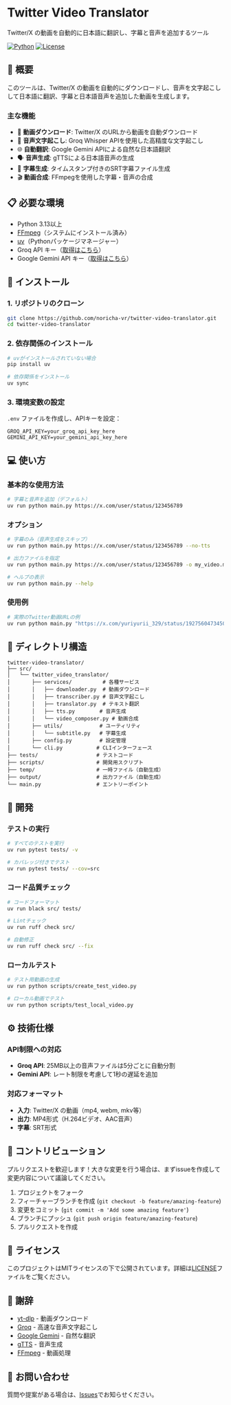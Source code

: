 # Twitter Video Translator

Twitter/X の動画を自動的に日本語に翻訳し、字幕と音声を追加するツール

[![Python](https://img.shields.io/badge/Python-3.13%2B-blue)](https://www.python.org/)
[![License](https://img.shields.io/badge/License-MIT-green.svg)](LICENSE)

## 🎥 概要

このツールは、Twitter/X の動画を自動的にダウンロードし、音声を文字起こしして日本語に翻訳、字幕と日本語音声を追加した動画を生成します。

### 主な機能

- 🔽 **動画ダウンロード**: Twitter/X のURLから動画を自動ダウンロード
- 🎤 **音声文字起こし**: Groq Whisper APIを使用した高精度な文字起こし
- 🌐 **自動翻訳**: Google Gemini APIによる自然な日本語翻訳
- 🗣️ **音声生成**: gTTSによる日本語音声の生成
- 📝 **字幕生成**: タイムスタンプ付きのSRT字幕ファイル生成
- 🎬 **動画合成**: FFmpegを使用した字幕・音声の合成

## 📋 必要な環境

- Python 3.13以上
- [FFmpeg](https://ffmpeg.org/)（システムにインストール済み）
- [uv](https://github.com/astral-sh/uv)（Pythonパッケージマネージャー）
- Groq API キー（[取得はこちら](https://console.groq.com/)）
- Google Gemini API キー（[取得はこちら](https://makersuite.google.com/app/apikey)）

## 🚀 インストール

### 1. リポジトリのクローン

```bash
git clone https://github.com/noricha-vr/twitter-video-translator.git
cd twitter-video-translator
```

### 2. 依存関係のインストール

```bash
# uvがインストールされていない場合
pip install uv

# 依存関係をインストール
uv sync
```

### 3. 環境変数の設定

`.env` ファイルを作成し、APIキーを設定：

```env
GROQ_API_KEY=your_groq_api_key_here
GEMINI_API_KEY=your_gemini_api_key_here
```

## 💻 使い方

### 基本的な使用方法

```bash
# 字幕と音声を追加（デフォルト）
uv run python main.py https://x.com/user/status/123456789
```

### オプション

```bash
# 字幕のみ（音声生成をスキップ）
uv run python main.py https://x.com/user/status/123456789 --no-tts

# 出力ファイルを指定
uv run python main.py https://x.com/user/status/123456789 -o my_video.mp4

# ヘルプの表示
uv run python main.py --help
```

### 使用例

```bash
# 実際のTwitter動画URLの例
uv run python main.py "https://x.com/yuriyurii_329/status/1927560473450561910"
```

## 📁 ディレクトリ構造

```
twitter-video-translator/
├── src/
│   └── twitter_video_translator/
│       ├── services/          # 各種サービス
│       │   ├── downloader.py  # 動画ダウンロード
│       │   ├── transcriber.py # 音声文字起こし
│       │   ├── translator.py  # テキスト翻訳
│       │   ├── tts.py        # 音声生成
│       │   └── video_composer.py # 動画合成
│       ├── utils/            # ユーティリティ
│       │   └── subtitle.py   # 字幕生成
│       ├── config.py         # 設定管理
│       └── cli.py           # CLIインターフェース
├── tests/                   # テストコード
├── scripts/                 # 開発用スクリプト
├── temp/                    # 一時ファイル（自動生成）
├── output/                  # 出力ファイル（自動生成）
└── main.py                  # エントリーポイント
```

## 🔧 開発

### テストの実行

```bash
# すべてのテストを実行
uv run pytest tests/ -v

# カバレッジ付きでテスト
uv run pytest tests/ --cov=src
```

### コード品質チェック

```bash
# コードフォーマット
uv run black src/ tests/

# Lintチェック
uv run ruff check src/

# 自動修正
uv run ruff check src/ --fix
```

### ローカルテスト

```bash
# テスト用動画の生成
uv run python scripts/create_test_video.py

# ローカル動画でテスト
uv run python scripts/test_local_video.py
```

## ⚙️ 技術仕様

### API制限への対応

- **Groq API**: 25MB以上の音声ファイルは5分ごとに自動分割
- **Gemini API**: レート制限を考慮して1秒の遅延を追加

### 対応フォーマット

- **入力**: Twitter/X の動画（mp4, webm, mkv等）
- **出力**: MP4形式（H.264ビデオ、AAC音声）
- **字幕**: SRT形式

## 🤝 コントリビューション

プルリクエストを歓迎します！大きな変更を行う場合は、まずissueを作成して変更内容について議論してください。

1. プロジェクトをフォーク
2. フィーチャーブランチを作成 (`git checkout -b feature/amazing-feature`)
3. 変更をコミット (`git commit -m 'Add some amazing feature'`)
4. ブランチにプッシュ (`git push origin feature/amazing-feature`)
5. プルリクエストを作成

## 📄 ライセンス

このプロジェクトはMITライセンスの下で公開されています。詳細は[LICENSE](LICENSE)ファイルをご覧ください。

## 🙏 謝辞

- [yt-dlp](https://github.com/yt-dlp/yt-dlp) - 動画ダウンロード
- [Groq](https://groq.com/) - 高速な音声文字起こし
- [Google Gemini](https://deepmind.google/technologies/gemini/) - 自然な翻訳
- [gTTS](https://github.com/pndurette/gTTS) - 音声生成
- [FFmpeg](https://ffmpeg.org/) - 動画処理

## 📧 お問い合わせ

質問や提案がある場合は、[Issues](https://github.com/noricha-vr/twitter-video-translator/issues)でお知らせください。